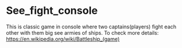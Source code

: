 # See_fight_console
 
This is classic game in console where two captains(players) fight each other with them big see armies of ships.
To check more details: https://en.wikipedia.org/wiki/Battleship_(game)
